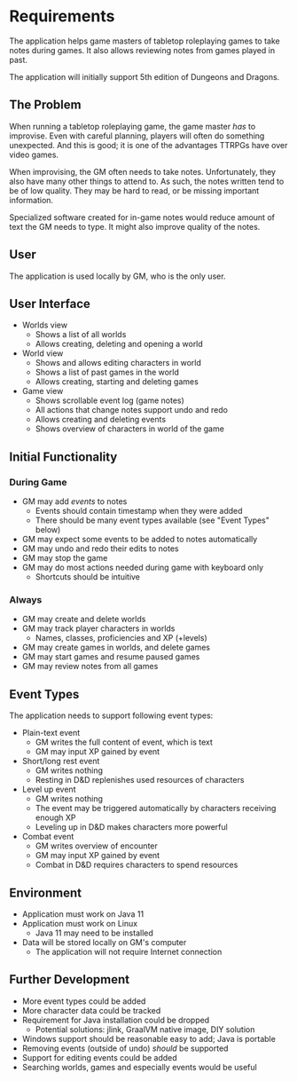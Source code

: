 # Requirements
The application helps game masters of tabletop roleplaying games to take notes
during games. It also allows reviewing notes from games played in past.

The application will initially support 5th edition of Dungeons and Dragons.

## The Problem
When running a tabletop roleplaying game, the game master *has* to improvise.
Even with careful planning, players will often do something unexpected. And
this is good; it is one of the advantages TTRPGs have over video games.

When improvising, the GM often needs to take notes. Unfortunately, they also
have many other things to attend to. As such, the notes written tend to be of
low quality. They may be hard to read, or be missing important information.

Specialized software created for in-game notes would reduce amount of
text the GM needs to type. It might also improve quality of the notes.

## User
The application is used locally by GM, who is the only user.

## User Interface
* Worlds view
  * Shows a list of all worlds
  * Allows creating, deleting and opening a world
* World view
  * Shows and allows editing characters in world
  * Shows a list of past games in the world
  * Allows creating, starting and deleting games
* Game view
  * Shows scrollable event log (game notes)
  * All actions that change notes support undo and redo
  * Allows creating and deleting events
  * Shows overview of characters in world of the game

## Initial Functionality

### During Game
* GM may add *events* to notes
  * Events should contain timestamp when they were added
  * There should be many event types available (see "Event Types" below)
* GM may expect some events to be added to notes automatically
* GM may undo and redo their edits to notes
* GM may stop the game
* GM may do most actions needed during game with keyboard only
  * Shortcuts should be intuitive

### Always
* GM may create and delete worlds
* GM may track player characters in worlds
  * Names, classes, proficiencies and XP (+levels)
* GM may create games in worlds, and delete games
* GM may start games and resume paused games
* GM may review notes from all games

## Event Types
The application needs to support following event types:
* Plain-text event
  * GM writes the full content of event, which is text
  * GM may input XP gained by event
* Short/long rest event
  * GM writes nothing
  * Resting in D&D replenishes used resources of characters
* Level up event
  * GM writes nothing
  * The event may be triggered automatically by characters receiving enough XP
  * Leveling up in D&D makes characters more powerful
* Combat event
  * GM writes overview of encounter
  * GM may input XP gained by event
  * Combat in D&D requires characters to spend resources

## Environment
* Application must work on Java 11
* Application must work on Linux
  * Java 11 may need to be installed
* Data will be stored locally on GM's computer
  * The application will not require Internet connection

## Further Development
* More event types could be added
* More character data could be tracked
* Requirement for Java installation could be dropped
  * Potential solutions: jlink, GraalVM native image, DIY solution
* Windows support should be reasonable easy to add; Java is portable
* Removing events (outside of undo) *should* be supported
* Support for editing events could be added
* Searching worlds, games and especially events would be useful